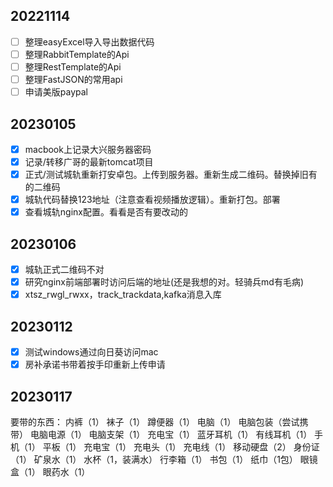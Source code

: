 ## 20221114
- [ ] 整理easyExcel导入导出数据代码
- [ ] 整理RabbitTemplate的Api
- [ ] 整理RestTemplate的Api
- [ ] 整理FastJSON的常用api
- [ ] 申请美版paypal
## 20230105
- [x] macbook上记录大兴服务器密码
- [x] 记录/转移广哥的最新tomcat项目
- [x] 正式/测试城轨重新打安卓包。上传到服务器。重新生成二维码。替换掉旧有的二维码
- [x] 城轨代码替换123地址（注意查看视频播放逻辑）。重新打包。部署
- [x] 查看城轨nginx配置。看看是否有要改动的
## 20230106
- [x] 城轨正式二维码不对
- [x] 研究nginx前端部署时访问后端的地址(还是我想的对。轻骑兵md有毛病)
- [x] xtsz_rwgl_rwxx，track_trackdata,kafka消息入库
## 20230112
- [x] 测试windows通过向日葵访问mac
- [x] 房补承诺书带着按手印重新上传申请
## 20230117
要带的东西：
内裤（1）
袜子（1）
蹲便器（1）
电脑（1）
电脑包装（尝试携带）
电脑电源（1）
电脑支架（1）
充电宝（1）
蓝牙耳机（1）
有线耳机（1）
手机（1）
平板（1）
充电宝（1）
充电头（1）
充电线（1）
移动硬盘（2）
身份证（1）
矿泉水（1）
水杯（1，装满水）
行李箱（1）
书包（1）
纸巾（1包）
眼镜盒（1）
眼药水（1）
